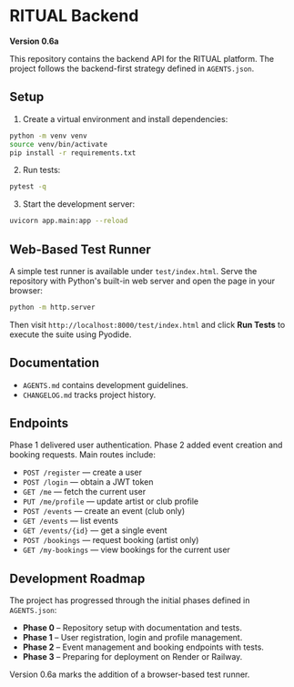 # RITUAL Backend

**Version 0.6a**

This repository contains the backend API for the RITUAL platform. The project follows the backend-first strategy defined in `AGENTS.json`.

## Setup

1. Create a virtual environment and install dependencies:

```bash
python -m venv venv
source venv/bin/activate
pip install -r requirements.txt
```

2. Run tests:

```bash
pytest -q
```

3. Start the development server:

```bash
uvicorn app.main:app --reload
```

## Web-Based Test Runner

A simple test runner is available under `test/index.html`. Serve the repository with Python's built-in web server and open the page in your browser:

```bash
python -m http.server
```

Then visit `http://localhost:8000/test/index.html` and click **Run Tests** to execute the suite using Pyodide.

## Documentation

- `AGENTS.md` contains development guidelines.
- `CHANGELOG.md` tracks project history.

## Endpoints

Phase 1 delivered user authentication. Phase 2 added event creation and booking requests. Main routes include:

- `POST /register` — create a user
- `POST /login` — obtain a JWT token
- `GET /me` — fetch the current user
- `PUT /me/profile` — update artist or club profile
- `POST /events` — create an event (club only)
- `GET /events` — list events
- `GET /events/{id}` — get a single event
- `POST /bookings` — request booking (artist only)
- `GET /my-bookings` — view bookings for the current user

## Development Roadmap

The project has progressed through the initial phases defined in `AGENTS.json`:

- **Phase 0** – Repository setup with documentation and tests.
- **Phase 1** – User registration, login and profile management.
- **Phase 2** – Event management and booking endpoints with tests.
- **Phase 3** – Preparing for deployment on Render or Railway.

Version 0.6a marks the addition of a browser-based test runner.
